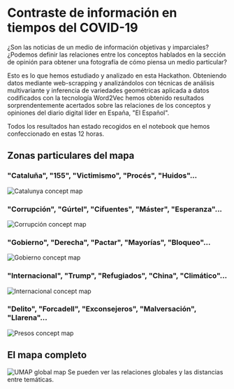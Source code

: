 # Contraste de información en tiempos del COVID-19
¿Son las noticias de un medio de información objetivas y imparciales? ¿Podemos definir las relaciones entre los conceptos hablados en la sección de opinión para obtener una fotografía de cómo piensa un medio particular?

Esto es lo que hemos estudiado y analizado en esta Hackathon. Obteniendo datos mediante web-scrapping y analizándolos con técnicas de análisis multivariante y inferencia de variedades geométricas aplicada a datos codificados con la tecnología Word2Vec hemos obtenido resultados sorprendentemente acertados sobre las relaciones de los conceptos y opiniones del diario digital líder en España, "El Español".

Todos los resultados han estado recogidos en el notebook que hemos confeccionado en estas 12 horas.

## Zonas particulares del mapa
### "Cataluña", "155", "Victimismo", "Procés", "Huidos"...
![Catalunya concept map](https://github.com/Huguet57/Information-Contrast/blob/master/images/catalunya.png)

### "Corrupción", "Gúrtel", "Cifuentes", "Máster", "Esperanza"...
![Corrupción concept map](https://github.com/Huguet57/Information-Contrast/blob/master/images/corrupción.png)

### "Gobierno", "Derecha", "Pactar", "Mayorías", "Bloqueo"...
![Gobierno concept map](https://github.com/Huguet57/Information-Contrast/blob/master/images/gobierno.png)

### "Internacional", "Trump", "Refugiados", "China", "Climático"...
![Internacional concept map](https://github.com/Huguet57/Information-Contrast/blob/master/images/internacional.png)

### "Delito", "Forcadell", "Exconsejeros", "Malversación", "Llarena"...
![Presos concept map](https://github.com/Huguet57/Information-Contrast/blob/master/images/presospoliticos.png)

## El mapa completo
![UMAP global map](https://github.com/Huguet57/Information-Contrast/blob/master/images/umap.png)
Se pueden ver las relaciones globales y las distancias entre temáticas.
